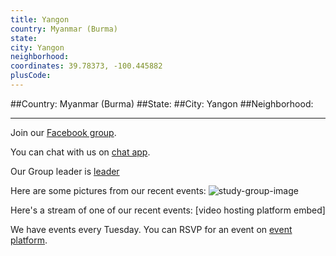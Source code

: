 ```yaml
---
title: Yangon
country: Myanmar (Burma)
state: 
city: Yangon
neighborhood: 
coordinates: 39.78373, -100.445882
plusCode:
---
```


##Country: Myanmar (Burma)
##State: 
##City: Yangon
##Neighborhood: 
*****
Join our [Facebook group](https://www.facebook.com/groups/free.code.camp.myanmar).

You can chat with us on [chat app]().

Our Group leader is [leader]()

Here are some pictures from our recent events:
![study-group-image]()

Here's a stream of one of our recent events:
[video hosting platform embed]

We have events every Tuesday. You can RSVP for an event on [event platform]().

